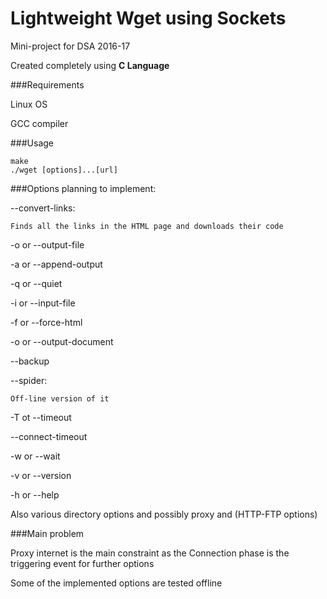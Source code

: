 # Lightweight Wget using Sockets

Mini-project for DSA 2016-17

Created completely using **C Language**

###Requirements

Linux OS

GCC compiler

###Usage

```
make
./wget [options]...[url]
```

###Options planning to implement:

--convert-links:

    Finds all the links in the HTML page and downloads their code

-o or --output-file

-a or --append-output

-q or --quiet

-i or --input-file

-f or --force-html

-o or --output-document

--backup

--spider:

    Off-line version of it

-T ot --timeout

--connect-timeout

-w or --wait

-v or --version

-h or --help

Also various directory options and possibly proxy and (HTTP-FTP options)

###Main problem

Proxy internet is the main constraint as the Connection phase is the triggering event for further options

Some of the implemented options are tested offline



